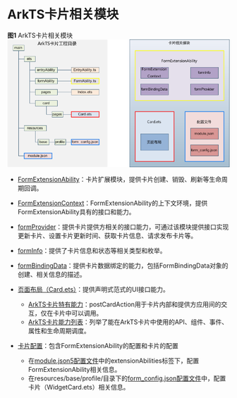 # ArkTS卡片相关模块


  **图1** ArkTS卡片相关模块  
![WidgetModules](figures/WidgetModules.png)


- [FormExtensionAbility](../reference/apis/js-apis-app-form-formExtensionAbility.md)：卡片扩展模块，提供卡片创建、销毁、刷新等生命周期回调。

- [FormExtensionContext](../reference/apis/js-apis-inner-application-formExtensionContext.md)：FormExtensionAbility的上下文环境，提供FormExtensionAbility具有的接口和能力。

- [formProvider](../reference/apis/js-apis-app-form-formProvider.md)：提供卡片提供方相关的接口能力，可通过该模块提供接口实现更新卡片、设置卡片更新时间、获取卡片信息、请求发布卡片等。

- [formInfo](../reference/apis/js-apis-app-form-formInfo.md)：提供了卡片信息和状态等相关类型和枚举。

- [formBindingData](../reference/apis/js-apis-app-form-formBindingData.md)：提供卡片数据绑定的能力，包括FormBindingData对象的创建、相关信息的描述。

- [页面布局（Card.ets）](arkts-ui-widget-page-overview.md)：提供声明式范式的UI接口能力。
  - [ArkTS卡片特有能力](arkts-ui-widget-event-overview.md)：postCardAction用于卡片内部和提供方应用间的交互，仅在卡片中可以调用。
  - [ArkTS卡片能力列表](arkts-ui-widget-page-overview.md#arkts卡片支持的页面能力)：列举了能在ArkTS卡片中使用的API、组件、事件、属性和生命周期调度。

- [卡片配置](arkts-ui-widget-configuration.md)：包含FormExtensionAbility的配置和卡片的配置
  - 在[module.json5配置文件](../quick-start/module-configuration-file.md)中的extensionAbilities标签下，配置FormExtensionAbility相关信息。
  - 在resources/base/profile/目录下的[form_config.json配置文件](arkts-ui-widget-configuration.md)中，配置卡片（WidgetCard.ets）相关信息。
